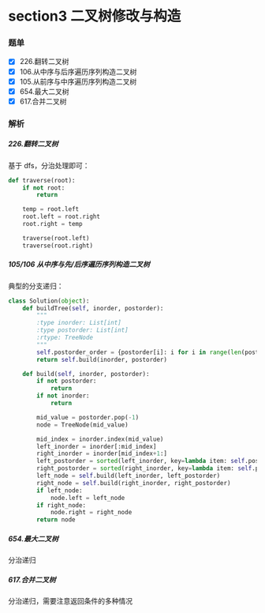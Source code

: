 # section3 二叉树修改与构造
### 题单
- [x] 226.翻转二叉树
- [x] 106.从中序与后序遍历序列构造二叉树 
- [x] 105.从前序与中序遍历序列构造二叉树
- [x] 654.最大二叉树
- [x] 617.合并二叉树

### 解析
##### 226.翻转二叉树
基于 dfs，分治处理即可：
```python
def traverse(root):
    if not root:
        return

    temp = root.left
    root.left = root.right
    root.right = temp

    traverse(root.left)
    traverse(root.right)
```
##### 105/106 从中序与先/后序遍历序列构造二叉树
典型的分支递归：
```python
class Solution(object):
    def buildTree(self, inorder, postorder):
        """
        :type inorder: List[int]
        :type postorder: List[int]
        :rtype: TreeNode
        """
        self.postorder_order = {postorder[i]: i for i in range(len(postorder))}
        return self.build(inorder, postorder)

    def build(self, inorder, postorder):
        if not postorder:
            return
        if not inorder:
            return

        mid_value = postorder.pop(-1)
        node = TreeNode(mid_value)

        mid_index = inorder.index(mid_value)
        left_inorder = inorder[:mid_index]
        right_inorder = inorder[mid_index+1:]
        left_postorder = sorted(left_inorder, key=lambda item: self.postorder_order[item])
        right_postorder = sorted(right_inorder, key=lambda item: self.postorder_order[item])
        left_node = self.build(left_inorder, left_postorder)
        right_node = self.build(right_inorder, right_postorder)
        if left_node:
            node.left = left_node
        if right_node:
            node.right = right_node
        return node
```
##### 654.最大二叉树
分治递归

##### 617.合并二叉树
分治递归，需要注意返回条件的多种情况